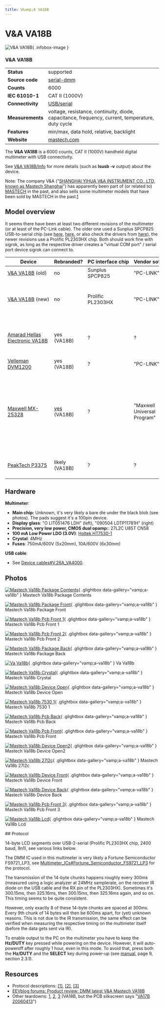 ```yaml
---
title: V&amp;A VA18B
---
```


# V&amp;A VA18B

<div class="infobox" markdown>

![V&amp;A VA18B](./img/Mastech_va18b_package_contents.jpg){ .infobox-image }

### V&amp;A VA18B

| | |
|---|---|
| **Status** | supported |
| **Source code** | [serial-dmm](https://github.com/OpenTraceLab/OpenTraceCapture/tree/main/src/hardware/serial-dmm) |
| **Counts** | 6000 |
| **IEC 61010-1** | CAT II (1000V) |
| **Connectivity** | [USB/serial](https://sigrok.org/wiki/Device_cables#V.26A_VA4000) |
| **Measurements** | voltage, resistance, continuity, diode, capacitance, frequency, current, temperature, duty cycle |
| **Features** | min/max, data hold, relative, backlight |
| **Website** | [mastech.com](http://www.mastech.com.cn/html/en/products-va18b.htm) |

</div>

The **V&A VA18B** is a 6000 counts, CAT II (1000V) handheld digital multimeter with USB connectivity.

See [V&A VA18B/Info](https://sigrok.org/wiki/V%26A_VA18B/Info) for more details (such as **lsusb -v** output) about the device.

Note: The company V&A ("[SHANGHAI YIHUA V&A INSTRUMENT CO., LTD, known as Mastech Shanghai](http://www.mastech.com.cn/html/en/about-us.htm)") has apparently been part of (or related to) [MASTECH](http://www.p-mastech.com) in the past, and also sells some multimeter models that have been sold by MASTECH in the past.[1](http://www.eevblog.com/forum/product-reviews-photos-and-discussion/product-review-dmm-latest-va-mastech-va18b/msg128081/#msg128081)

## Model overview

It seems there have been at least two different revisions of the multimeter (or at least of the PC-Link cable). The older one used a Sunplus SPCP825 USB-to-serial chip (see [here](http://www.mikrocontroller.net/topic/160215#2032176), [here](http://multimeter.schewe.com/), or also check the drivers from [here](http://www.elv.de/digital-multimeter-va18b-mit-pc-link.html)), the newer revisions use a Prolific PL2303HX chip. Both should work fine with sigrok, as long as the respective driver creates a "virtual COM port" / serial port device sigrok can connect to.

| Device | Rebranded? | PC&#160;interface&#160;chip | Vendor&#160;software | Comments |
|---|---|---|---|---|
| [V&A&#160;VA18B](http://www.mastech.com.cn/html/en/products-va18b.htm)&#160;(old) | no | Sunplus SPCP825 | "PC-LINK" | Manual: [VA18B.pdf](http://www.mastech.com.cn/down/VA18B.pdf) |
| [V&A&#160;VA18B](http://www.mastech.com.cn/html/en/products-va18b.htm)&#160;(new) | no | Prolific PL2303HX | "PC-LINK" | Manual: [VA18B.pdf](http://www.mastech.com.cn/down/VA18B.pdf). PCB silk screen: "VA18B 20070302". |
| [Amarad Hellas Electronic VA18B](http://www.amarad.gr/full_product.php?prod_id=1114026193) | yes (VA18B) | ? | ? | See also [this photo](http://www.eevblog.com/forum/product-reviews-photos-and-discussion/product-review-dmm-latest-va-mastech-va18b/?action=dlattach;attach=15446;image). PCB silk screen: "VA18B 20070302". |
| [Velleman DVM1200](http://www.velleman.eu/products/view/?id=372236) | yes (VA18B) | ? | "PC-LINK" | — |
| [Maxwell MX-25328](http://www.maxwell-digital.com/index.php?tld=en&page=product&d1=new&d2=multimeters&c=04_25328) | [yes](http://www.eevblog.com/forum/product-reviews-photos-and-discussion/product-review-dmm-latest-va-mastech-va18b/msg115180/#msg115180) (VA18B) | ? | "Maxwell Universal Program" | Maxwell wrote [their own PC software](http://www.maxwell-digital.com/index.php?tld=en&page=product&d1=new&d2=multimeters&c=04_25328), apparently (works fine with the VA18B if you select "25328" as device in the software). |
| [PeakTech P3375](http://www.peaktech.de/productdetail/kategorie/digital---handmultimeter/produkt/p-3375.html) | likely (VA18B) | ? | ? | Very likely a rebranded V&A VA18B ([1](https://www.buerklin.com/default.asp?event=ShowArtikel%2821K535%29&l=e&jump=ArtNr_21K535&ajaxLoad=true), [2](http://www.avelmak.sk/index.php?lm=620&pg=det&article=35074), [3](http://www.ebay.de/itm/Digital-Multimeter-Peaktech-P3375-/320835015683?pt=Mess_Pr%C3%BCftechnik&hash=item4ab341d403)). |

## Hardware

**Multimeter**:

- **Main chip:** Unknown, it's very likely a bare die under the black blob (see photos). The pads suggest it's a 100pin device.
- **Display glass**: "O LIT051476 LDH" (left), "090504 LDTP11781H" (right)
- **Precision, very low power, CMOS dual opamp:**: 27L2C U85T CN58
- **100 mA Low Power LDO (3.0V)**: [Holtek HT7530-1](http://www.holtek.com/english/docum/consumer/75xx_1.htm)
- **Crystal**: 4MHz
- **Fuses**: 750mA/600V (5x20mm), 10A/600V (6x30mm)

**USB cable**:

- See [Device cables#V.26A_VA4000](https://sigrok.org/wiki/Device_cables#V.26A_VA4000).

## Photos

<div class="photo-grid" markdown>

[![Mastech Va18b Package Contents](./img/Mastech_va18b_package_contents.jpg)](./img/Mastech_va18b_package_contents.jpg "Mastech Va18b Package Contents"){ .glightbox data-gallery="vamp;a-va18b" }
<span class="caption">Mastech Va18b Package Contents</span>

[![Mastech Va18b Package Front](./img/Mastech_va18b_package_front.jpg)](./img/Mastech_va18b_package_front.jpg "Mastech Va18b Package Front"){ .glightbox data-gallery="vamp;a-va18b" }
<span class="caption">Mastech Va18b Package Front</span>

[![Mastech Va18b Pcb Front 1](./img/Mastech_va18b_pcb_front_1.jpg)](./img/Mastech_va18b_pcb_front_1.jpg "Mastech Va18b Pcb Front 1"){ .glightbox data-gallery="vamp;a-va18b" }
<span class="caption">Mastech Va18b Pcb Front 1</span>

[![Mastech Va18b Pcb Front 2](./img/Mastech_va18b_pcb_front_2.jpg)](./img/Mastech_va18b_pcb_front_2.jpg "Mastech Va18b Pcb Front 2"){ .glightbox data-gallery="vamp;a-va18b" }
<span class="caption">Mastech Va18b Pcb Front 2</span>

[![Mastech Va18b Package Back](./img/Mastech_va18b_package_back.jpg)](./img/Mastech_va18b_package_back.jpg "Mastech Va18b Package Back"){ .glightbox data-gallery="vamp;a-va18b" }
<span class="caption">Mastech Va18b Package Back</span>

[![Va Va18b](./img/Va_va18b.png)](./img/Va_va18b.png "Va Va18b"){ .glightbox data-gallery="vamp;a-va18b" }
<span class="caption">Va Va18b</span>

[![Mastech Va18b Crystal](./img/Mastech_va18b_crystal.jpg)](./img/Mastech_va18b_crystal.jpg "Mastech Va18b Crystal"){ .glightbox data-gallery="vamp;a-va18b" }
<span class="caption">Mastech Va18b Crystal</span>

[![Mastech Va18b Device Open](./img/Mastech_va18b_device_open.jpg)](./img/Mastech_va18b_device_open.jpg "Mastech Va18b Device Open"){ .glightbox data-gallery="vamp;a-va18b" }
<span class="caption">Mastech Va18b Device Open</span>

[![Mastech Va18b 7530 1](./img/Mastech_va18b_7530-1.jpg)](./img/Mastech_va18b_7530-1.jpg "Mastech Va18b 7530 1"){ .glightbox data-gallery="vamp;a-va18b" }
<span class="caption">Mastech Va18b 7530 1</span>

[![Mastech Va18b Pcb Back](./img/Mastech_va18b_pcb_back.jpg)](./img/Mastech_va18b_pcb_back.jpg "Mastech Va18b Pcb Back"){ .glightbox data-gallery="vamp;a-va18b" }
<span class="caption">Mastech Va18b Pcb Back</span>

[![Mastech Va18b Pcb Front](./img/Mastech_va18b_pcb_front.jpg)](./img/Mastech_va18b_pcb_front.jpg "Mastech Va18b Pcb Front"){ .glightbox data-gallery="vamp;a-va18b" }
<span class="caption">Mastech Va18b Pcb Front</span>

[![Mastech Va18b Device Open2](./img/Mastech_va18b_device_open2.jpg)](./img/Mastech_va18b_device_open2.jpg "Mastech Va18b Device Open2"){ .glightbox data-gallery="vamp;a-va18b" }
<span class="caption">Mastech Va18b Device Open2</span>

[![Mastech Va18b 27l2c](./img/Mastech_va18b_27l2c.jpg)](./img/Mastech_va18b_27l2c.jpg "Mastech Va18b 27l2c"){ .glightbox data-gallery="vamp;a-va18b" }
<span class="caption">Mastech Va18b 27l2c</span>

[![Mastech Va18b Device Front](./img/Mastech_va18b_device_front.jpg)](./img/Mastech_va18b_device_front.jpg "Mastech Va18b Device Front"){ .glightbox data-gallery="vamp;a-va18b" }
<span class="caption">Mastech Va18b Device Front</span>

[![Mastech Va18b Device Back](./img/Mastech_va18b_device_back.jpg)](./img/Mastech_va18b_device_back.jpg "Mastech Va18b Device Back"){ .glightbox data-gallery="vamp;a-va18b" }
<span class="caption">Mastech Va18b Device Back</span>

[![Mastech Va18b Pcb Front 3](./img/Mastech_va18b_pcb_front_3.jpg)](./img/Mastech_va18b_pcb_front_3.jpg "Mastech Va18b Pcb Front 3"){ .glightbox data-gallery="vamp;a-va18b" }
<span class="caption">Mastech Va18b Pcb Front 3</span>

[![Mastech Va18b Lcd](./img/Mastech_va18b_lcd.jpg)](./img/Mastech_va18b_lcd.jpg "Mastech Va18b Lcd"){ .glightbox data-gallery="vamp;a-va18b" }
<span class="caption">Mastech Va18b Lcd</span>

</div>
## Protocol

14-byte LCD segments over USB-2-serial (Prolific PL2303HX chip, 2400 baud, 8n1), see various links below.

The DMM IC used in this multimeter is very likely a Fortune Semiconductor FS9721_LP3, see [Multimeter_ICs#Fortune_Semiconductor_FS9721_LP3](https://sigrok.org/wiki/Multimeter_ICs#Fortune_Semiconductor_FS9721_LP3) for the protocol.

The transmission of the 14-byte chunks happens roughly every 300ms (measured using a logic analyzer at 24MHz samplerate, on the receiver IR diode on the USB cable and the RX pin of the PL2303HX). Sometimes it's 300.15ms, then 325.16ms, then 300.15ms, then 325.16ms again, and so on. This timing seems to be quite consistent.

However, only exactly 8 of these 14-byte chunks are spaced at 300ms. Every 9th chunk of 14 bytes will then be 600ms apart, for (yet) unknown reasons. This is not due to the IR transmission, the same effect can be verified when measuring the respective timing on the multimeter itself (before the data gets sent via IR).

To enable output to the PC on the multimeter you have to keep the **Hz/DUTY** key pressed while powering on the device. However, it will auto-poweroff after roughly 1 hour, even in this mode. To avoid that, press both the **Hz/DUTY** and the **SELECT** key during power-up (see [manual](http://www.mastech.com.cn/down/VA18B.pdf), page 9, section 2.3.1).

## Resources
- Protocol descriptions: [[1]](http://www.dh2faa.de/va18b.html), [[2]](http://www.gomatlab.de/datenuebertragung-va-18b-multimeter-t873.html), [[3]](http://multimeter.schewe.com/)
- [EEVblog forums: Product review: DMM latest V&A Mastech VA18B](http://www.eevblog.com/forum/product-reviews-photos-and-discussion/product-review-dmm-latest-va-mastech-va18b/)
- Other teardowns: [1](http://www.eevblog.com/forum/product-reviews-photos-and-discussion/product-review-dmm-latest-va-mastech-va18b/msg65513/#msg65513), [2](http://www.eevblog.com/forum/product-reviews-photos-and-discussion/product-review-dmm-latest-va-mastech-va18b/msg65679/#msg65679), [3](http://www.eevblog.com/forum/product-reviews-photos-and-discussion/product-review-dmm-latest-va-mastech-va18b/msg65698/#msg65698) (VA18B, but the PCB silkscreen says "[VA17B 20060413](http://www.eevblog.com/forum/product-reviews-photos-and-discussion/product-review-dmm-latest-va-mastech-va18b/?action=dlattach;attach=15597;image)")

